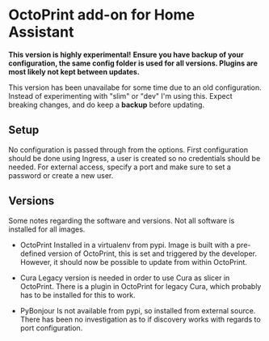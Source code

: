# OctoPrint add-on for Home Assistant

**This version is highly experimental!**
**Ensure you have backup of your configuration, the same config folder is used for all versions. Plugins are most likely not kept between updates.**

This version has been unavailabe for some time due to an old configuration. Instead of experimenting with "slim" or "dev" I'm using this. Expect breaking changes, and do keep a **backup** before updating.

## Setup

No configuration is passed through from the options.
First configuration should be done using Ingress, a user is created so no credentials should be needed.
For external access, specify a port and make sure to set a password or create a new user.

## Versions

Some notes regarding the software and versions.
Not all software is installed for all images.

- OctoPrint
Installed in a virtualenv from pypi. Image is built with a pre-defined version of OctoPrint, this is set and triggered by the developer. However, it should now be possible to update from within OctoPrint.

- Cura
Legacy version is needed in order to use Cura as slicer in OctoPrint. There is a plugin in OctoPrint for legacy Cura, which probably has to be installed for this to work.

- PyBonjour
Is not available from pypi, so installed from external source. There has been no investigation as to if discovery works with regards to port configuration.
